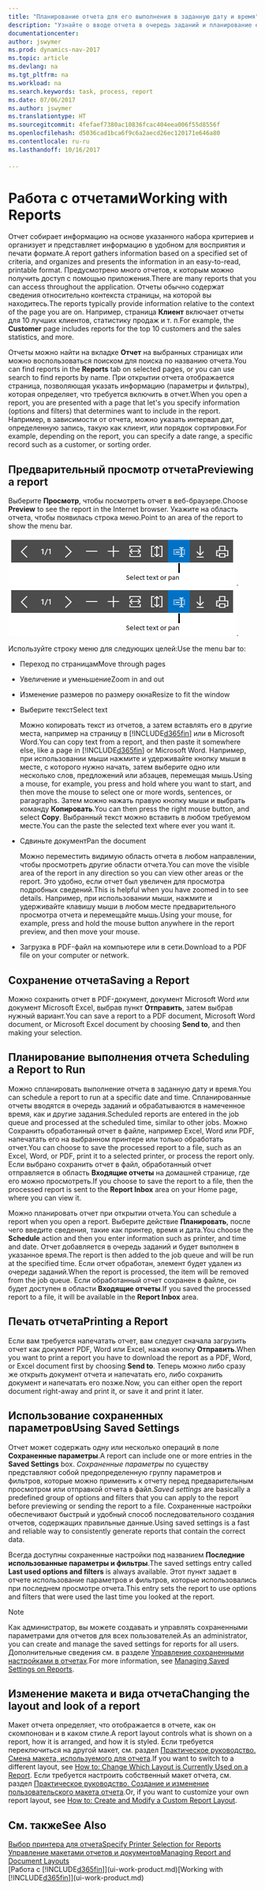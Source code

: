 ```yaml
---
title: "Планирование отчета для его выполнения в заданную дату и время"
description: "Узнайте о вводе отчета в очередь заданий и планирование его обработки в конкретные дату и время."
documentationcenter: 
author: jswymer
ms.prod: dynamics-nav-2017
ms.topic: article
ms.devlang: na
ms.tgt_pltfrm: na
ms.workload: na
ms.search.keywords: task, process, report
ms.date: 07/06/2017
ms.author: jswymer
ms.translationtype: HT
ms.sourcegitcommit: 4fefaef7380ac10836fcac404eea006f55d8556f
ms.openlocfilehash: d5036cad1bca6f9c6a2aecd26ec120171e646a80
ms.contentlocale: ru-ru
ms.lasthandoff: 10/16/2017

---
```

# <a name="working-with-reports"></a><span data-ttu-id="7704a-103">Работа с отчетами</span><span class="sxs-lookup"><span data-stu-id="7704a-103">Working with Reports</span></span>
<span data-ttu-id="7704a-104">Отчет собирает информацию на основе указанного набора критериев и организует и представляет информацию в удобном для восприятия и печати формате.</span><span class="sxs-lookup"><span data-stu-id="7704a-104">A report gathers information based on a specified set of criteria, and organizes and presents the information in an easy-to-read, printable format.</span></span> <span data-ttu-id="7704a-105">Предусмотрено много отчетов, к которым можно получить доступ с помощью приложения.</span><span class="sxs-lookup"><span data-stu-id="7704a-105">There are many reports that you can access throughout the application.</span></span> <span data-ttu-id="7704a-106">Отчеты обычно содержат сведения относительно контекста страницы, на которой вы находитесь.</span><span class="sxs-lookup"><span data-stu-id="7704a-106">The reports typically provide information relative to the context of the page you are on.</span></span> <span data-ttu-id="7704a-107">Например, страница **Клиент** включает отчеты для 10 лучших клиентов, статистику продаж и т. п.</span><span class="sxs-lookup"><span data-stu-id="7704a-107">For example, the **Customer** page includes reports for the top 10 customers and the sales statistics, and more.</span></span>

<span data-ttu-id="7704a-108">Отчеты можно найти на вкладке **Отчет** на выбранных страницах или можно воспользоваться поиском для поиска по названию отчета.</span><span class="sxs-lookup"><span data-stu-id="7704a-108">You can find reports in the **Reports** tab on selected pages, or you can use search to find reports by name.</span></span> <span data-ttu-id="7704a-109">При открытии отчета отображается страница, позволяющая указать информацию (параметры и фильтры), которая определяет, что требуется включить в отчет.</span><span class="sxs-lookup"><span data-stu-id="7704a-109">When you open a report, you are presented with a page that let's you specify information (options and filters) that determines want to include in the report.</span></span> <span data-ttu-id="7704a-110">Например, в зависимости от отчета, можно указать интервал дат, определенную запись, такую как клиент, или порядок сортировки.</span><span class="sxs-lookup"><span data-stu-id="7704a-110">For example, depending on the report, you can specify a date range, a specific record such as a customer, or sorting order.</span></span>

## <a name="previewing-a-report"></a><span data-ttu-id="7704a-111">Предварительный просмотр отчета</span><span class="sxs-lookup"><span data-stu-id="7704a-111">Previewing a report</span></span>
<span data-ttu-id="7704a-112">Выберите **Просмотр**, чтобы посмотреть отчет в веб-браузере.</span><span class="sxs-lookup"><span data-stu-id="7704a-112">Choose **Preview** to see the report in the Internet browser.</span></span> <span data-ttu-id="7704a-113">Укажите на область отчета, чтобы появилась строка меню.</span><span class="sxs-lookup"><span data-stu-id="7704a-113">Point to an area of the report to show the menu bar.</span></span>  

<span data-ttu-id="7704a-114">![Панель инструментов предварительного просмотра отчета](media/report_viewer.png "Панель инструментов предварительного просмотра отчета").</span><span class="sxs-lookup"><span data-stu-id="7704a-114">![Report preview toolbar](media/report_viewer.png "Report preview toolbar").</span></span>

<span data-ttu-id="7704a-115">Используйте строку меню для следующих целей:</span><span class="sxs-lookup"><span data-stu-id="7704a-115">Use the menu bar to:</span></span>

-   <span data-ttu-id="7704a-116">Переход по страницам</span><span class="sxs-lookup"><span data-stu-id="7704a-116">Move through pages</span></span>
-   <span data-ttu-id="7704a-117">Увеличение и уменьшение</span><span class="sxs-lookup"><span data-stu-id="7704a-117">Zoom in and out</span></span>
-   <span data-ttu-id="7704a-118">Изменение размеров по размеру окна</span><span class="sxs-lookup"><span data-stu-id="7704a-118">Resize to fit the window</span></span>
-   <span data-ttu-id="7704a-119">Выберите текст</span><span class="sxs-lookup"><span data-stu-id="7704a-119">Select text</span></span>

    <span data-ttu-id="7704a-120">Можно копировать текст из отчетов, а затем вставлять его в другие места, например на страницу в [!INCLUDE[d365fin](includes/d365fin_md.md)] или в Microsoft Word.</span><span class="sxs-lookup"><span data-stu-id="7704a-120">You can copy text from a report, and then paste it somewhere else, like a page in [!INCLUDE[d365fin](includes/d365fin_md.md)] or Microsoft Word.</span></span>  <span data-ttu-id="7704a-121">Например, при использовании мыши нажмите и удерживайте кнопку мыши в месте, с которого нужно начать, затем выберите одно или несколько слов, предложений или абзацев, перемещая мышь.</span><span class="sxs-lookup"><span data-stu-id="7704a-121">Using a mouse, for example, you press and hold where you want to start, and then move the mouse to select one or more words, sentences, or paragraphs.</span></span> <span data-ttu-id="7704a-122">Затем можно нажать правую кнопку мыши и выбрать команду **Копировать**.</span><span class="sxs-lookup"><span data-stu-id="7704a-122">You can then press the right mouse button, and select **Copy**.</span></span> <span data-ttu-id="7704a-123">Выбранный текст можно вставить в любом требуемом месте.</span><span class="sxs-lookup"><span data-stu-id="7704a-123">You can the paste the selected text where ever you want it.</span></span>
-   <span data-ttu-id="7704a-124">Сдвиньте документ</span><span class="sxs-lookup"><span data-stu-id="7704a-124">Pan the document</span></span>

    <span data-ttu-id="7704a-125">Можно переместить видимую область отчета в любом направлении, чтобы просмотреть другие области отчета.</span><span class="sxs-lookup"><span data-stu-id="7704a-125">You can move the visible area of the report in any direction so you can view other areas or the report.</span></span> <span data-ttu-id="7704a-126">Это удобно, если отчет был увеличен для просмотра подробных сведений.</span><span class="sxs-lookup"><span data-stu-id="7704a-126">This is helpful when you have zoomed in to see details.</span></span>  <span data-ttu-id="7704a-127">Например, при использовании мыши, нажмите и удерживайте клавишу мыши в любом месте предварительного просмотра отчета и перемещайте мышь.</span><span class="sxs-lookup"><span data-stu-id="7704a-127">Using your mouse, for example, press and hold the mouse button anywhere in the report preview, and then move your mouse.</span></span>

-   <span data-ttu-id="7704a-128">Загрузка в PDF-файл на компьютере или в сети.</span><span class="sxs-lookup"><span data-stu-id="7704a-128">Download to a PDF file on your computer or network.</span></span>


## <a name="saving-a-report"></a><span data-ttu-id="7704a-129">Сохранение отчета</span><span class="sxs-lookup"><span data-stu-id="7704a-129">Saving a Report</span></span>
<span data-ttu-id="7704a-130">Можно сохранить отчет в PDF-документ, документ Microsoft Word или документ Microsoft Excel, выбрав пункт **Отправить**, затем выбрав нужный вариант.</span><span class="sxs-lookup"><span data-stu-id="7704a-130">You can save a report to a PDF document, Microsoft Word document, or Microsoft Excel document by choosing **Send to**, and then making your selection.</span></span> 

## <span data-ttu-id="7704a-131"><a name="ScheduleReport"></a> Планирование выполнения отчета</span><span class="sxs-lookup"><span data-stu-id="7704a-131"><a name="ScheduleReport"></a> Scheduling a Report to Run</span></span>
<span data-ttu-id="7704a-132">Можно спланировать выполнение отчета в заданную дату и время.</span><span class="sxs-lookup"><span data-stu-id="7704a-132">You can schedule a report to run at a specific date and time.</span></span> <span data-ttu-id="7704a-133">Спланированные отчеты вводятся в очередь заданий и обрабатываются в намеченное время, как и другие задания.</span><span class="sxs-lookup"><span data-stu-id="7704a-133">Scheduled reports are entered in the job queue and processed at the scheduled time, similar to other jobs.</span></span> <span data-ttu-id="7704a-134">Можно Сохранить обработанный отчет в файле, например Excel, Word или PDF, напечатать его на выбранном принтере или только обработать отчет.</span><span class="sxs-lookup"><span data-stu-id="7704a-134">You can choose to save the processed report to a file, such as an Excel, Word, or PDF, print it to a selected printer, or process the report only.</span></span> <span data-ttu-id="7704a-135">Если выбрано сохранить отчет в файл, обработанный отчет отправляется в область **Входящие отчеты** на домашней странице, где его можно просмотреть.</span><span class="sxs-lookup"><span data-stu-id="7704a-135">If you choose to save the report to a file, then the processed report is sent to the **Report Inbox** area on your Home page, where you can view it.</span></span>

<span data-ttu-id="7704a-136">Можно планировать отчет при открытии отчета.</span><span class="sxs-lookup"><span data-stu-id="7704a-136">You can schedule a report when you open a report.</span></span> <span data-ttu-id="7704a-137">Выберите действие **Планировать**, после чего введите сведения, такие как принтер, время и дата.</span><span class="sxs-lookup"><span data-stu-id="7704a-137">You choose the **Schedule** action and then you enter information such as printer, and time and date.</span></span> <span data-ttu-id="7704a-138">Отчет добавляется в очередь заданий и будет выполнен в указанное время.</span><span class="sxs-lookup"><span data-stu-id="7704a-138">The report is then added to the job queue and will be run at the specified time.</span></span> <span data-ttu-id="7704a-139">Если отчет обработан, элемент будет удален из очереди заданий.</span><span class="sxs-lookup"><span data-stu-id="7704a-139">When the report is processed, the item will be removed from the job queue.</span></span> <span data-ttu-id="7704a-140">Если обработанный отчет сохранен в файле, он будет доступен в области **Входящие отчеты**.</span><span class="sxs-lookup"><span data-stu-id="7704a-140">If you saved the processed report to a file, it will be available in the **Report Inbox** area.</span></span>

## <span data-ttu-id="7704a-141"><a name="PrintReport"></a>Печать отчета</span><span class="sxs-lookup"><span data-stu-id="7704a-141"><a name="PrintReport"></a>Printing a Report</span></span>
<span data-ttu-id="7704a-142">Если вам требуется напечатать отчет, вам следует сначала загрузить отчет как документ PDF, Word или Excel, нажав кнопку **Отправить**.</span><span class="sxs-lookup"><span data-stu-id="7704a-142">When you want to print a report you have to download the report as a PDF, Word, or Excel document first by choosing **Send to**.</span></span> <span data-ttu-id="7704a-143">Теперь можно либо сразу же открыть документ отчета и напечатать его, либо сохранить документ и напечатать его позже.</span><span class="sxs-lookup"><span data-stu-id="7704a-143">Now, you can either open the report document right-away and print it, or save it and print it later.</span></span>

## <a name="using-saved-settings"></a><span data-ttu-id="7704a-144">Использование сохраненных параметров</span><span class="sxs-lookup"><span data-stu-id="7704a-144">Using Saved Settings</span></span>
<span data-ttu-id="7704a-145">Отчет может содержать одну или несколько операций в поле **Сохраненные параметры**.</span><span class="sxs-lookup"><span data-stu-id="7704a-145">A report can include one or more entries in the **Saved Settings** box.</span></span> <span data-ttu-id="7704a-146">*Сохраненные параметры* по существу представляют собой предопределенную группу параметров и фильтров, которые можно применить к отчету перед предварительным просмотром или отправкой отчета в файл.</span><span class="sxs-lookup"><span data-stu-id="7704a-146">*Saved settings* are basically a predefined group of options and filters that you can apply to the report before previewing or sending the report to a file.</span></span> <span data-ttu-id="7704a-147">Сохраненные настройки обеспечивают быстрый и удобный способ последовательного создания отчетов, содержащих правильные данные.</span><span class="sxs-lookup"><span data-stu-id="7704a-147">Using saved settings is a fast and reliable way to consistently generate reports that contain the correct data.</span></span>

<span data-ttu-id="7704a-148">Всегда доступны сохраненные настройки под названием **Последние использованные параметры и фильтры**.</span><span class="sxs-lookup"><span data-stu-id="7704a-148">The saved settings entry called **Last used options and filters** is always available.</span></span> <span data-ttu-id="7704a-149">Этот пункт задает в отчете использование параметров и фильтров, которые использовались при последнем просмотре отчета.</span><span class="sxs-lookup"><span data-stu-id="7704a-149">This entry sets the report to use options and filters that were used the last time you looked at the report.</span></span>

>[!NOTE]
><span data-ttu-id="7704a-150">Как администратор, вы можете создавать и управлять сохраненными параметрами для отчетов для всех пользователей.</span><span class="sxs-lookup"><span data-stu-id="7704a-150">As an administrator, you can create and manage the saved settings for reports for all users.</span></span> <span data-ttu-id="7704a-151">Дополнительные сведения см. в разделе [Управление сохраненными настройками в отчетах](reports-saving-reusing-settings.md).</span><span class="sxs-lookup"><span data-stu-id="7704a-151">For more information, see [Managing Saved Settings on Reports](reports-saving-reusing-settings.md).</span></span>

## <a name="changing-the-layout-and-look-of-a-report"></a><span data-ttu-id="7704a-152">Изменение макета и вида отчета</span><span class="sxs-lookup"><span data-stu-id="7704a-152">Changing the layout and look of a report</span></span>
<span data-ttu-id="7704a-153">Макет отчета определяет, что отображается в отчете, как он скомпонован и в каком стиле.</span><span class="sxs-lookup"><span data-stu-id="7704a-153">A report layout controls what is shown on a report, how it is arranged, and how it is styled.</span></span> <span data-ttu-id="7704a-154">Если требуется переключиться на другой макет, см. раздел [Практическое руководство. Смена макета, используемого для отчета](ui-how-change-layout-currently-used-report.md).</span><span class="sxs-lookup"><span data-stu-id="7704a-154">If you want to switch to a different layout, see [How to: Change Which Layout is Currently Used on a Report](ui-how-change-layout-currently-used-report.md).</span></span> <span data-ttu-id="7704a-155">Если требуется настроить собственный макет отчета, см. раздел [Практическое руководство. Создание и изменение пользовательского макета отчета](ui-how-create-custom-report-layout.md).</span><span class="sxs-lookup"><span data-stu-id="7704a-155">Or, if you want to customize your own report layout, see [How to: Create and Modify a Custom Report Layout](ui-how-create-custom-report-layout.md).</span></span>

## <a name="see-also"></a><span data-ttu-id="7704a-156">См. также</span><span class="sxs-lookup"><span data-stu-id="7704a-156">See Also</span></span>
[<span data-ttu-id="7704a-157">Выбор принтера для отчета</span><span class="sxs-lookup"><span data-stu-id="7704a-157">Specify Printer Selection for Reports</span></span>](ui-specify-printer-selection-reports.md)  
[<span data-ttu-id="7704a-158">Управление макетами отчетов и документов</span><span class="sxs-lookup"><span data-stu-id="7704a-158">Managing Report and Document Layouts</span></span>](ui-manage-report-layouts.md)  
<span data-ttu-id="7704a-159">[Работа с [!INCLUDE[d365fin](includes/d365fin_md.md)]](ui-work-product.md)</span><span class="sxs-lookup"><span data-stu-id="7704a-159">[Working with [!INCLUDE[d365fin](includes/d365fin_md.md)]](ui-work-product.md)</span></span>

